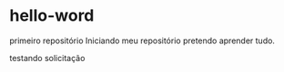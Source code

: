 # hello-word
primeiro repositório
Iniciando meu repositório
pretendo aprender tudo.

testando solicitação
